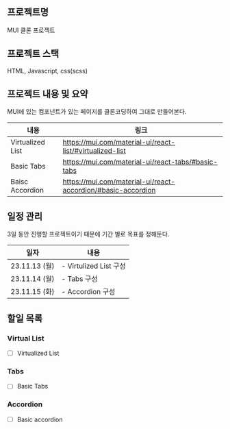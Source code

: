 ## 프로젝트명

MUI 클론 프로젝트

## 프로젝트 스택

HTML, Javascript, css(scss)

## 프로젝트 내용 및 요약

MUI에 있는 컴포넌트가 있는 페이지를 클론코딩하여 그대로 만들어본다.

| 내용             | 링크                                                         |
| ---------------- | ------------------------------------------------------------ |
| Virtualized List | https://mui.com/material-ui/react-list/#virtualized-list     |
| Basic Tabs       | https://mui.com/material-ui/react-tabs/#basic-tabs           |
| Baisc Accordion  | https://mui.com/material-ui/react-accordion/#basic-accordion |

## 일정 관리

3일 동안 진행할 프로젝트이기 때문에 기간 별로 목표를 정해둔다.

| 일자          | 내용                   |
| ------------- | ---------------------- |
| 23.11.13 (월) | - Virtulized List 구성 |
| 23.11.14 (월) | - Tabs 구성            |
| 23.11.15 (화) | - Accordion 구성       |

## 할일 목록

### Virtual List

- [ ] Virtualized List

### Tabs

- [ ] Basic Tabs

### Accordion

- [ ] Basic accordion
